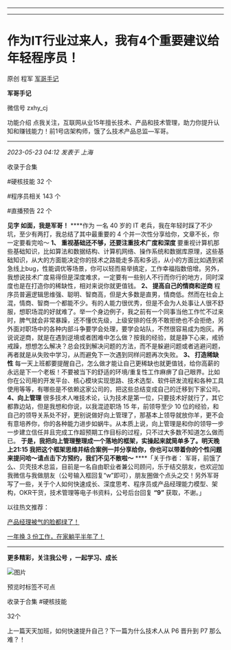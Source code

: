 ----------------------------------------
----------------------------------------
#  作为IT行业过来人，我有4个重要建议给年轻程序员！

原创 程军  [ 军哥手记 ](javascript:void\(0\);)

**军哥手记** ![]()

微信号 zxhy_cj

功能介绍 点我关注，互联网从业15年擅长技术、产品和技术管理，助力你提升认知和赚钱能力！前1号店架构师，饿了么技术产品总监—军哥。

____

_2023-05-23 04:12_ _发表于 上海_

收录于合集

#硬核技能 32 个

#程序员相关 143 个

#直播预告 22 个

**见字 如面，我是军哥！** ****作为 一名 40 岁的 IT 老兵，我在年轻时踩了不少坑，至少有两打，我总结了其中最重要的 4
个并一次性分享给你，文章不长，你一定要看完哈～ **1、** **重视基础还不够，还要注重技术广度和深度**
要重视计算机那些基础知识，比如算法和数据结构、计算机网络、操作系统和数据库原理，这些基础知识，从大的方面能决定你的技术之路能走多高和多远，从小的方面比如遇到紧急线上bug，性能调优等场景，你可以轻而易举搞定，工作幸福指数倍增。另外，我想说技术广度易得但是深度难求，一定要有一些别人不行而你行的地方，同时深度也是在打造你的稀缺性，相对来说你就更值钱。
**2、 **提高自己的情商和逆商****
程序员普遍逻辑思维强、聪明、智商高，但是大多数是直男，情商低。然而在社会上混，情商、智商一个都能不少。有的人能力很优秀，但是不会为人处事让人很不舒服，想职场混的好就难了。举一个身边例子，我之前有一个同事当他工作忙不过来时，脾气就会非常暴躁，还不懂优先级，上级安排的任务不敢拒绝也不会拒绝，另外面对职场中的各种内部斗争要学会处理，要学会站队，不然很容易成为炮灰。再说说逆商，就是在遇到逆境或者困难中怎么做？按我的经验，就是静下心来，戒骄戒躁，想想怎么解决？总会找到解决问题的方法，而不是躲避问题或者逃避问题，再者就是从失败中学习，从而避免下一次遇到同样问题再次失败。
**3、 打造稀缺性**
每一天上班都要提醒自己，怎么做才能让自己更稀缺也就更值钱，给你高薪的永远是下一个老板！不要被当下的舒适的环境/重复性工作麻痹了自己眼界。比如你在公司用的开发平台、核心模块实现思路、技术选型、软件研发流程和各种工具使用等等，有哪些是不依赖这家公司的，把这些总结变成自己的迁移到下家公司。
**4、向上管理** 很多技术人唯技术论，认为技术是第一位，只要技术好就行了，其它都靠边站，但是我想和你说，以我混迹职场 15 年，前领导至少 10
位的经验，和自己的领导关系处不好，更别说做好向上管理了，那基本上领导就放你羊，更不会有意培养你，你的各种能力进步如蜗牛。从本质上说，向上管理是和你的领导一步一步建立信任并且完成工作超预期工作目标的过程，只不过大多数不知道怎么做而已。
**于是，我把向上管理整理成一个落地的框架，实操起来就简单多了。明天晚上21:15
我把这个框架思维并结合案例一并分享给你，你也可以带着你的个性问题来提问哈～请点击下方预约，我们不见不散啦～** ****「关于作者：
军哥，前饿了么、贝壳技术总监，目前是一名自由职业者兼公司顾问，乐于结交朋友，也欢迎加我微信与我做朋友（公号输入框回复“w”即可），朋友圈做个点头之交！另外军哥写了一些，关于个人如何快速成长、深度思考、程序员或产品经理能力模型、架构，OKR干货，技术管理等电子书资料，公号后台回复
**“9”** 获取，不谢。」  

以往热文推荐：

[产品经理被气的脸都绿了！](http://mp.weixin.qq.com/s?__biz=MzA3MDU2MjM4Ng==&mid=2247497646&idx=1&sn=5ce2be48476884549f929377fd2f28bf&chksm=9f385093a84fd985b085675833f6e49615c84645f20756b3de426bfa33c82791213fc957df59&scene=21#wechat_redirect)  

[一年换 3
份工作，在家躺平半年了！](http://mp.weixin.qq.com/s?__biz=MzA3MDU2MjM4Ng==&mid=2247497636&idx=1&sn=059ec946cb064debcc4ac75e4f73ca97&chksm=9f385099a84fd98f7c2f7ed4ba998c57ea27b36174df5406815471c775fe54e06ba5de32032d&scene=21#wechat_redirect)  

[](http://mp.weixin.qq.com/s?__biz=MzA3MDU2MjM4Ng==&mid=2247496888&idx=1&sn=805ab40c7fd08368875d3821f6089586&chksm=9f385385a84fda93ab0eeb29f912f9434ca050865b48b110d94f3eb2fb621f9e8aada40da239&scene=21#wechat_redirect)

* * *

  

 **更多精彩，关注我公号** **，一起学习、成长**

![图片](https://mmbiz.qpic.cn/mmbiz_png/b96CibCt70iaajvl7fD4ZCicMcjhXMp1v6UibM134tIsO1j5yqHyNhh9arj090oAL7zGhRJRq6cFqFOlDZMleLl4pw/640?wx_fmt=png)

预览时标签不可点

收录于合集 #硬核技能

32个

上一篇天天加班，如何快速提升自己？下一篇为什么技术人从 P6 晋升到 P7 那么难？！

